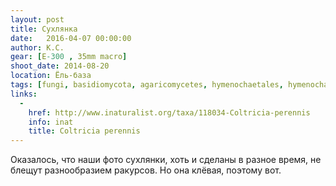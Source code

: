 ```yaml
---
layout: post
title: Сухлянка
date:   2016-04-07 00:00:00
author: К.С.
gear: [E-300 , 35mm macro]
shoot_date: 2014-08-20
location: Ёль-база
tags: [fungi, basidiomycota, agaricomycetes, hymenochaetales, hymenochaetaceae, coltricia, coltricia perennis]
links:
  -
    href: http://www.inaturalist.org/taxa/118034-Coltricia-perennis
    info: inat
    title: Coltricia perennis
---
```


Оказалось, что наши фото сухлянки, хоть и сделаны в разное время, не блещут разнообразием ракурсов. Но она клёвая, поэтому вот.
